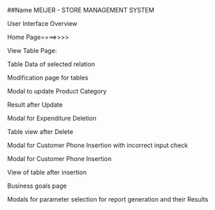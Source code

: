 ##Name
MEIJER - STORE MANAGEMENT SYSTEM




User Interface Overview  
  
Home Page====>>>>

  
   
View Table Page:  
     
Table Data of selected relation  
   
  
   
  	  
Modification page for tables  
   
Modal to update Product Category  
  
   
Result after Update  
   
  
Modal for Expenditure Deletion  
   
  	  
Table view after Delete  
   
Modal for Customer Phone Insertion with incorrect input check  
   
  	  
Modal for Customer Phone Insertion  
   
View of table after insertion  
   
  	  
Business goals page  
   
Modals for parameter selection for report generation and their Results  
   
  
  
  
   
  


